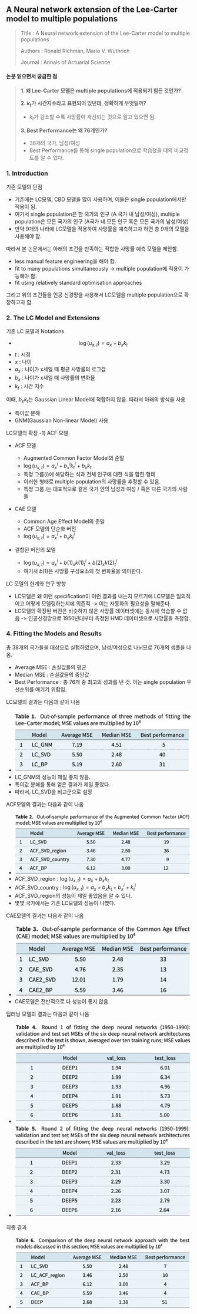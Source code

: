 ## A Neural network extension of the Lee-Carter model to multiple populations

> Title : A Neural network extension of the Lee-Carter model to multiple populations
>
> Authors : Ronald Richman, Mario V. Wuthrich
>
> Journal : Annals of Actuarial Science

#### 논문 읽으면서 궁금한 점

> **1. 왜 Lee-Carter 모델은 multiple populations에 적용되기 힘든 것인가?**
>
> **2. $k_t$가 시간지수라고 표현되어 있던데, 정확하게 무엇일까?**
>
> - $k_t$가 감소할 수록 사망률이 개선되는 것으로 알고 있으면 됨.
>
> **3. Best Performance는 왜 76개인가?**
>
> - 38개의 국가, 남성/여성
> - Best Performance를 통해 single population으로 학습했을 때의 비교정도를 알 수 있다.

### 1. Introduction

기존 모델의 단점

- 기존에는 LC모델, CBD 모델을 많이 사용하며, 이들은 single population에서만 적용이 됨.
- 여기서 single population은 한 국가의 인구 (A 국가 내 남성/여성), multiple population은 모든 국가의 인구 (A국가 내 모든 인구 혹은 모든 국가의 남성/여성)
- 만약 9개의 나라에 LC모델을 적용하여 사망률을 예측하고자 하면 총 9개의 모델을 사용해야 함.

따라서 본 논문에서는 아래의 조건을 만족하는 적합한 사망률 예측 모델을 제안함.

- less manual feature engineering을 해야 함.
- fit to many populations simultaneously -> multiple population에 적용이 가능해야 함.
- fit using relatively standard optimisation approaches

그리고 위의 조건들을 인공 신경망을 사용해서 LC모델을 multiple population으로 확장하고자 함.

### **2. The LC Model and Extensions**

기존 LC 모델과 Notations

- $$\log(u_{x,t}) = a_x + b_x k_t$$
- $t$ : 시점
- $x$ : 나이
- $a_x$ : 나이가 x세일 때 평균 사망률의 로그값
- $b_x$ : 나이가 x세일 때 사망률의 변화율
- $k_t$ : 시간 지수

이때, $b_x k_t$는 Gaussian Linear Model에 적합하지 않음. 따라서 아래의 방식을 사용

- 특이값 분해
- GNM(Gaussian Non-linear Model) 사용

LC모델의 확장 -1) ACF 모델

- ACF 모델
  - Augmented Common Factor Model의 준말
  - $\log(u_{x,t}) = a^i_x + b^i_x k^i_t + b_x k_t$
  - 특정 그룹($i$)에 해당하는 식과 전체 인구에 대한 식을 합한 형태
  - 이러한 형태로 multiple population의 사망률을 추정할 수 있음.
  - 특정 그룹 $i$는 대표적으로 같은 국가 안의 남성과 여성 / 혹은 다른 국가의 사람들

- CAE 모델
  - Common Age Effect Model의 준말
  - ACF 모델의 단순화 버전
  - $\log(u_{x,t}) = a^i_x + b_x k^i_t$
- 결합된 버전의 모델
  - $\log(u_{x,t}) = a^i_x + b(1)_x k(1)^i_t + b(2)_x k(2)^i _t$
  - 여기서 $b(1)$은 사망률 구성요소의 첫 변화율을 의미한다.

LC 모델의 한계와 연구 방향

- LC모델은 왜 이런 specification이 이런 결과를 내는지 모르기에 LC모델은 임의적이고 어떻게 모델링하는지에 의존적 -> 이는 자동화의 필요성을 말해준다.
- LC모델의 확장된 버전은 비슷하지 않은 사망률 데이터셋에는 동시에 학습할 수 없음 -> 인공신경망으로 1950년대부터 측정된 HMD 데이터셋으로 사망률을 측정함.

### **4. Fitting the Models and Results**

총 38개의 국가들을 대상으로 실험하였으며, 남성/여성으로 나뉘므로 76개의 샘플을 나옴.

- Average MSE : 손실값들의 평균
- Median MSE : 손실값들의 중앙값
- Best Performance : 총 76개 중 최고의 성과를 낸 것. 이는 single population 우선순위를 매기기 위함임.

LC모델의 결과는 다음과 같이 나옴

- <img src="./imgs/image-20240101092152961.png" alt="image-20240101092152961" style="zoom: 50%;" />
- LC_GNM의 성능이 제일 좋지 않음.
- 특이값 분해를 통해 얻은 결과가 제일 좋았다.
- 따라서, LC_SVD을 비교군으로 설정

ACF모델의 결과는 다음과 같이 나옴

- <img src="./imgs/image-20240101092234452.png" alt="image-20240101092234452" style="zoom:50%;" />
- ACF_SVD_region : $\log(u_{x,t}) = a_x + b_x k_t$
- ACF_SVD_country : $\log(u_{x,t}) = a_x + b_x k_t + b^i _x + k^i _t$
- ACF_SVD_region의 성능이 제일 좋았음을 알 수 있다.
- 몇몇 국가에서는 기존 LC모델의 성능이 나빴다.

CAE모델의 결과는 다음과 같이 나옴

- <img src="./imgs/image-20240101092314866.png" alt="image-20240101092314866" style="zoom:50%;" />
- CAE모델은 전반적으로 다 성능이 좋지 않음.

딥러닝 모델의 결과는 다음과 같이 나옴

- <img src="./imgs/image-20240101092341516.png" alt="image-20240101092341516" style="zoom:50%;" />
- <img src="./imgs/image-20240101092349857.png" alt="image-20240101092349857" style="zoom:50%;" />

최종 결과

- <img src="./imgs/image-20240101092359883.png" alt="image-20240101092359883" style="zoom:50%;" />

